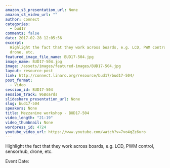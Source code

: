 ```yaml
---
amazon_s3_presentation_url: None
amazon_s3_video_url: ""
author: connect
categories:
  - bud17
comments: false
date: 2017-02-28 12:05:56
excerpt:
  Highlight the fact that they work across boards, e.g. LCD, PWM control, sensorhub,
  drone, etc.
featured_image_file_name: BUD17-504.jpg
image_name: BUD17-504.jpg
image: /assets/images/featured-images/BUD17-504.jpg
layout: resource-post
link: http://connect.linaro.org/resource/bud17/bud17-504/
post_format:
  - Video
session_id: BUD17-504
session_track: 96Boards
slideshare_presentation_url: None
slug: bud17-504
speakers: None
title: Mezzanine workshop - BUD17-504
video_length: "21:19"
video_thumbnail: None
wordpress_id: 4724
youtube_video_url: https://www.youtube.com/watch?v=7vo4qZz6uro
---
```


Highlight the fact that they work across boards, e.g. LCD, PWM control, sensorhub, drone, etc.

Event Date:
